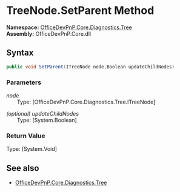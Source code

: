 # TreeNode.SetParent Method  
**Namespace:** [OfficeDevPnP.Core.Diagnostics.Tree](OfficeDevPnP.Core.Diagnostics.Tree.md)  
**Assembly:** OfficeDevPnP.Core.dll  
## Syntax
```C#
public void SetParent(ITreeNode node,Boolean updateChildNodes)
```
### Parameters
*node*  
&emsp;&emsp;Type: [OfficeDevPnP.Core.Diagnostics.Tree.ITreeNode] 
&emsp;&emsp;  
  
*(optional) updateChildNodes*  
&emsp;&emsp;Type: [System.Boolean] 
&emsp;&emsp;  
  
### Return Value
Type: [System.Void]  

## See also
- [OfficeDevPnP.Core.Diagnostics.Tree](OfficeDevPnP.Core.Diagnostics.Tree.md)
